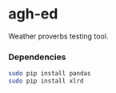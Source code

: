 # agh-ed
Weather proverbs testing tool.

### Dependencies
```bash
sudo pip install pandas
sudo pip install xlrd
```
